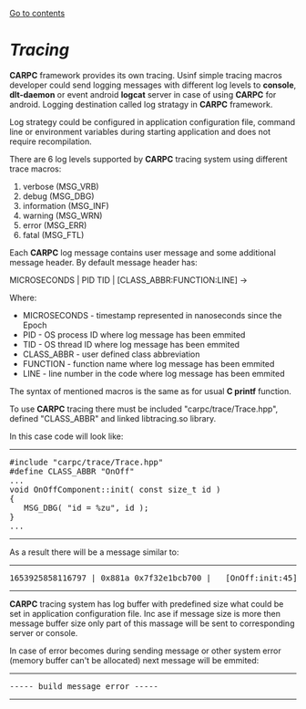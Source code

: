 [Go to contents](../README.md#table-of_contents)

# ***Tracing***

**CARPC** framework provides its own tracing. Usinf simple tracing macros developer could send logging messages with different log levels to **console**, **dlt-daemon** or event android **logcat** server in case of using **CARPC** for android. Logging destination called log stratagy in **CARPC** framework.

Log strategy could be configured in application configuration file, command line or environment variables during starting application and does not require recompilation.

There are 6 log levels supported by **CARPC** tracing system using different trace macros:
   1. verbose (MSG_VRB)
   2. debug (MSG_DBG)
   3. information (MSG_INF)
   4. warning (MSG_WRN)
   5. error (MSG_ERR)
   6. fatal (MSG_FTL)

Each **CARPC** log message contains user message and some additional message header. By default message header has:

MICROSECONDS | PID TID |   [CLASS_ABBR:FUNCTION:LINE] ->

Where:
   - MICROSECONDS - timestamp represented in nanoseconds since the Epoch
   - PID - OS process ID where log message has been emmited
   - TID - OS thread ID where log message has been emmited
   - CLASS_ABBR - user defined class abbreviation
   - FUNCTION - function name where log message has been emmited
   - LINE - line number in the code where log message has been emmited


The syntax of mentioned macros is the same as for usual **C printf** function.

To use **CARPC** tracing there must be included "carpc/trace/Trace.hpp", defined "CLASS_ABBR" and linked libtracing.so library.

In this case code will look like:

-----
<pre>
#include "carpc/trace/Trace.hpp"
#define CLASS_ABBR "OnOff"
...
void OnOffComponent::init( const size_t id )
{
   MSG_DBG( "id = %zu", id );
}
...
</pre>
-----

As a result there will be a message similar to:

-----
<pre>
1653925858116797 | 0x881a 0x7f32e1bcb700 |   [OnOff:init:45] -> id = 12345
</pre>
-----

**CARPC** tracing system has log buffer with predefined size what could be set in application configuration file. Inc ase if message size is more then message buffer size only part of this massage will be sent to corresponding server or console.

In case of error becomes during sending message or other system error (memory buffer can't be allocated) next message will be emmited:

-----
<pre>
----- build message error -----
</pre>
-----
